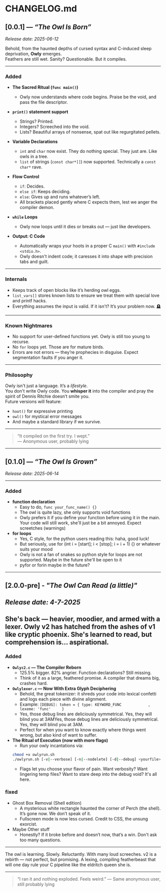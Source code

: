 # CHANGELOG.md

## [0.0.1] — *“The Owl Is Born”*  
*Release date: 2025-06-12*  

Behold, from the haunted depths of cursed syntax and C-induced sleep deprivation, **Owly** emerges.  
Feathers are still wet. Sanity? Questionable. But it compiles.

---

### Added

- **The Sacred Ritual (`func main()`)**
  - Owly now understands where code begins. Praise be the void, and pass the file descriptor.

- **`print()` statement support**
  - Strings? Printed.  
  - Integers? Screeched into the void.  
  - Lists? Beautiful arrays of nonsense, spat out like regurgitated pellets.

- **Variable Declarations**
  - `int` and `char` now exist. They do nothing special. They just are. Like owls in a tree.
  - `list` of strings (`const char*[]`) now supported. Technically a `const char*` rave.

- **Flow Control**
  - `if`: Decides.  
  - `else if`: Keeps deciding.  
  - `else`: Gives up and runs whatever’s left.  
  - All brackets placed gently where C expects them, lest we anger the compiler demon.

- **`while` Loops**
  - Owly now loops until it dies or breaks out — just like developers.

- **Output: C Code**
  - Automatically wraps your hoots in a proper C `main()` with `#include <stdio.h>`.
  - Owly doesn't indent code; it caresses it into shape with precision tabs and guilt.

---

### Internals

- Keeps track of open blocks like it’s herding owl eggs.
- `list_vars[]` stores known lists to ensure we treat them with special love and printf hacks.
- Everything assumes the input is valid. If it isn't? It’s your problem now. 🪦

---

### Known Nightmares

- No support for user-defined functions yet. Owly is still too young to recurse.
- No `for` loops yet. Those are for mature birds.
- Errors are not errors — they’re prophecies in disguise. Expect segmentation faults if you anger it.

---

### Philosophy

Owly isn't just a language. It’s a *lifestyle*.  
You don't write Owly code. You **whisper it** into the compiler and pray the spirit of Dennis Ritchie doesn’t smite you.  
Future versions will feature:  
- `hoot()` for expressive printing  
- `owl()` for mystical error messages  
- And maybe a standard library if we survive.

---

> “It compiled on the first try. I wept.”  
— Anonymous user, probably lying
---
## [0.1.0] — *“The Owl Is Grown”*  
*Release date: 2025-06-14* 

---
### Added
- **function declaration**
  - Easy to do, `func your_func_name() {}`
  - The owl is quite lazy, she only supports void functions
  - Owly prefers it if you define your function before using it in the main. Your code will still work, she'll just be a bit annoyed. Expect screetches (warnings)
- **for loops**
  - Yes, C style, for the python users reading this: haha, good luck!
  - But seriously, use for (int i = [start]; i < [stop]; i = i + 1) {} or whatever suits your mood
  - Owly is not a fan of snakes so python style for loops are not supported. Maybe in the future she'll be open to it
  - pyfor or forin maybe in the future?
---
## [2.0.0-pre] - *"The Owl Can Read (a little)"*
*Release date: 4-7-2025*
---
She's back — heavier, moodier, and armed with a lexer. **Owly v2** has hatched from the ashes of **v1**   like cryptic phoenix. She's learned to read, but comprehension is... aspirational.
---
### Added
- **`Owlyc2.c` — The Compiler Reborn**
  - 125.5% bigger. 82% angrier. Function declarations? Still missing.
  - Think of it as a large, feathered promise. A compiler that dreams big, crashes hard.
- **`Owlylexer.c` — Now With Extra Glyph Deciphering**
  - Behold, the great tokenizer: it shreds your code into lexical confetti and logs each piece with divine alignment.
  - Example:
  `[DEBUG]: token = { type: KEYWORD_FUNC            , lexeme: 'func'     }`
  - Yes, those debug lines are deliciously symmetrical. Yes, they will blind you at 3AMYes, those debug lines are deliciously symmetrical. Yes, they will blind you at 3AM.
  - Perfect for when you want to know exactly where things went wrong, but also kind of want to suffer.
- **The Ritual of Execution (now with more flags)**  
  - Run your owly incantations via:
  ```bash
  chmod +x owlyrun.sh
  ./owlyrun.sh [-v|--verbose] [-n|--nodelete] [-d|--debug] <yourfile>.owly
  ```
  - Flags let you choose your flavor of pain. Want verbosity? Want lingering temp files? Want to stare deep into the debug void? It's all here.
### fixed
- Ghost Box Removal (Shell edition)
  - A mysterious white rectangle haunted the corner of Perch (the shell). It’s gone now. We don’t speak of it.
  - Fullscreen mode is now less cursed. Credit to CSS, the unsung exorcist.
- Maybe Other stuff
  - Honestly? If it broke before and doesn’t now, that’s a win. Don't ask too many questions.
---

The owl is learning. Slowly. Reluctantly. With many loud screeches.
v2 is a rebirth — not perfect, but promising. A lexing, compiling featherbeast that will one day rule your C pipeline like the eldritch queen she is.

---
> “I ran it and nothing exploded. Feels weird.”
— Same anonymous user, still probably lying